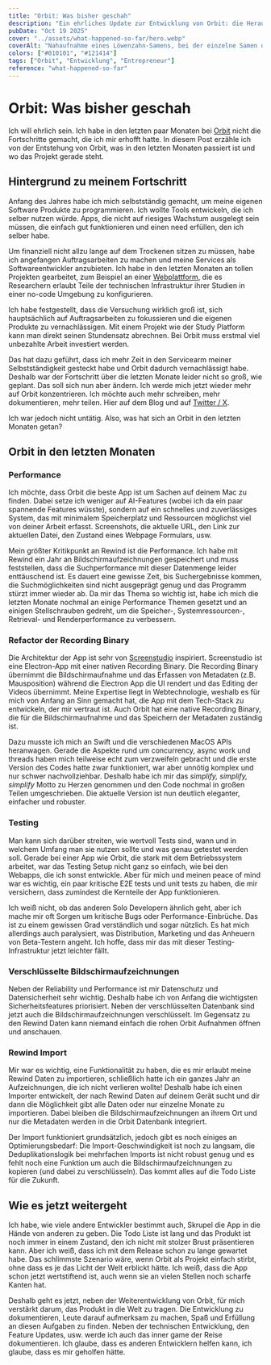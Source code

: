 ```yaml
---
title: "Orbit: Was bisher geschah"
description: "Ein ehrliches Update zur Entwicklung von Orbit: die Herausforderungen zwischen Auftragsarbeiten und eigenem Produkt, wichtige technische Verbesserungen und warum es jetzt Zeit ist zu shippen."
pubDate: "Oct 19 2025"
cover: "../assets/what-happened-so-far/hero.webp"
coverAlt: "Nahaufnahme eines Löwenzahn-Samens, bei der einzelne Samen durch den Wind vor einem dunklen Hintergrund davongetragen werden."
colors: ["#010101", "#121414"]
tags: ["Orbit", "Entwicklung", "Entrepreneur"]
reference: "what-happened-so-far"
---
```


# Orbit: Was bisher geschah

Ich will ehrlich sein. Ich habe in den letzten paar Monaten bei [Orbit](https://reachorbit.app/) nicht die Fortschritte gemacht, die ich mir erhofft hatte. In diesem Post erzähle ich von der Entstehung von Orbit, was in den letzten Monaten passiert ist und wo das Projekt gerade steht.

## Hintergrund zu meinem Fortschritt

Anfang des Jahres habe ich mich selbstständig gemacht, um meine eigenen Software Produkte zu programmieren. Ich wollte Tools entwickeln, die ich selber nutzen würde. Apps, die nicht auf riesiges Wachstum ausgelegt sein müssen, die einfach gut funktionieren und einen need erfüllen, den ich selber habe.

Um finanziell nicht allzu lange auf dem Trockenen sitzen zu müssen, habe ich angefangen Auftragsarbeiten zu machen und meine Services als Softwareentwickler anzubieten. Ich habe in den letzten Monaten an tollen Projekten gearbeitet, zum Beispiel an einer [Webplattform](https://github.com/StanfordSpezi/spezi-web-study-platform), die es Researchern erlaubt Teile der technischen Infrastruktur ihrer Studien in einer no-code Umgebung zu konfigurieren.

Ich habe festgestellt, dass die Versuchung wirklich groß ist, sich hauptsächlich auf Auftragsarbeiten zu fokussieren und die eigenen Produkte zu vernachlässigen. Mit einem Projekt wie der Study Platform kann man direkt seinen Stundensatz abrechnen. Bei Orbit muss erstmal viel unbezahlte Arbeit investiert werden.

Das hat dazu geführt, dass ich mehr Zeit in den Servicearm meiner Selbstständigkeit gesteckt habe und Orbit dadurch vernachlässigt habe. Deshalb war der Fortschritt über die letzten Monate leider nicht so groß, wie geplant. Das soll sich nun aber ändern. Ich werde mich jetzt wieder mehr auf Orbit konzentrieren. Ich möchte auch mehr schreiben, mehr dokumentieren, mehr teilen. Hier auf dem Blog und auf [Twitter / X](https://x.com/mt_heckmann).

Ich war jedoch nicht untätig. Also, was hat sich an Orbit in den letzten Monaten getan?

## Orbit in den letzten Monaten

### Performance

Ich möchte, dass Orbit die beste App ist um Sachen auf deinem Mac zu finden. Dabei setze ich weniger auf AI-Features (wobei ich da ein paar spannende Features wüsste), sondern auf ein schnelles und zuverlässiges System, das mit minimalem Speicherplatz und Ressourcen möglichst viel von deiner Arbeit erfasst. Screenshots, die aktuelle URL, den Link zur aktuellen Datei, den Zustand eines Webpage Formulars, usw.

Mein größter Kritikpunkt an Rewind ist die Performance. Ich habe mit Rewind ein Jahr an Bildschirmaufzeichnungen gespeichert und muss feststellen, dass die Suchperformance mit dieser Datenmenge leider enttäuschend ist. Es dauert eine gewisse Zeit, bis Suchergebnisse kommen, die Suchmöglichkeiten sind nicht ausgeprägt genug und das Programm stürzt immer wieder ab. Da mir das Thema so wichtig ist, habe ich mich die letzten Monate nochmal an einige Performance Themen gesetzt und an einigen Stellschrauben gedreht, um die Speicher-, Systemressourcen-, Retrieval- und Renderperformance zu verbessern.

### Refactor der Recording Binary

Die Architektur der App ist sehr von [Screenstudio](https://screen.studio/) inspiriert. Screenstudio ist eine Electron-App mit einer nativen Recording Binary. Die Recording Binary übernimmt die Bildschirmaufnahme und das Erfassen von Metadaten (z.B. Mausposition) während die Electron App die UI rendert und das Editing der Videos übernimmt. Meine Expertise liegt in Webtechnologie, weshalb es für mich von Anfang an Sinn gemacht hat, die App mit dem Tech-Stack zu entwickeln, der mir vertraut ist. Auch Orbit hat eine native Recording Binary, die für die Bildschirmaufnahme und das Speichern der Metadaten zuständig ist.

Dazu musste ich mich an Swift und die verschiedenen MacOS APIs heranwagen. Gerade die Aspekte rund um concurrency, async work und threads haben mich teilweise echt zum verzweifeln gebracht und die erste Version des Codes hatte zwar funktioniert, war aber unnötig komplex und nur schwer nachvollziehbar. Deshalb habe ich mir das _simplify, simplify, simplify_ Motto zu Herzen genommen und den Code nochmal in großen Teilen umgeschrieben. Die aktuelle Version ist nun deutlich eleganter, einfacher und robuster.

### Testing

Man kann sich darüber streiten, wie wertvoll Tests sind, wann und in welchem Umfang man sie nutzen sollte und was genau getestet werden soll. Gerade bei einer App wie Orbit, die stark mit dem Betriebssystem arbeitet, war das Testing Setup nicht ganz so einfach, wie bei den Webapps, die ich sonst entwickle. Aber für mich und meinen peace of mind war es wichtig, ein paar kritische E2E tests und unit tests zu haben, die mir versichern, dass zumindest die Kernteile der App funktionieren.

Ich weiß nicht, ob das anderen Solo Developern ähnlich geht, aber ich mache mir oft Sorgen um kritische Bugs oder Performance-Einbrüche. Das ist zu einem gewissen Grad verständlich und sogar nützlich. Es hat mich allerdings auch paralysiert, was Distribution, Marketing und das Anheuern von Beta-Testern angeht. Ich hoffe, dass mir das mit dieser Testing-Infrastruktur jetzt leichter fällt.

### Verschlüsselte Bildschirmaufzeichnungen

Neben der Reliability und Performance ist mir Datenschutz und Datensicherheit sehr wichtig. Deshalb habe ich von Anfang die wichtigsten Sicherheitsfeatures priorisiert. Neben der verschlüsselten Datenbank sind jetzt auch die Bildschirmaufzeichnungen verschlüsselt. Im Gegensatz zu den Rewind Daten kann niemand einfach die rohen Orbit Aufnahmen öffnen und anschauen.

### Rewind Import

Mir war es wichtig, eine Funktionalität zu haben, die es mir erlaubt meine Rewind Daten zu importieren, schließlich hatte ich ein ganzes Jahr an Aufzeichnungen, die ich nicht verlieren wollte! Deshalb habe ich einen Importer entwickelt, der nach Rewind Daten auf deinem Gerät sucht und dir dann die Möglichkeit gibt alle Daten oder nur einzelne Monate zu importieren. Dabei bleiben die Bildschirmaufzeichnungen an ihrem Ort und nur die Metadaten werden in die Orbit Datenbank integriert.

Der Import funktioniert grundsätzlich, jedoch gibt es noch einiges an Optimierungsbedarf: Die Import-Geschwindigkeit ist noch zu langsam, die Deduplikationslogik bei mehrfachen Imports ist nicht robust genug und es fehlt noch eine Funktion um auch die Bildschirmaufzeichnungen zu kopieren (und dabei zu verschlüsseln). Das kommt alles auf die Todo Liste für die Zukunft.

## Wie es jetzt weitergeht

Ich habe, wie viele andere Entwickler bestimmt auch, Skrupel die App in die Hände von anderen zu geben. Die Todo Liste ist lang und das Produkt ist noch immer in einem Zustand, den ich nicht mit stolzer Brust präsentieren kann. Aber ich weiß, dass ich mit dem Release schon zu lange gewartet habe. Das schlimmste Szenario wäre, wenn Orbit als Projekt einfach stirbt, ohne dass es je das Licht der Welt erblickt hätte. Ich weiß, dass die App schon jetzt wertstiftend ist, auch wenn sie an vielen Stellen noch scharfe Kanten hat.

Deshalb geht es jetzt, neben der Weiterentwicklung von Orbit, für mich verstärkt darum, das Produkt in die Welt zu tragen. Die Entwicklung zu dokumentieren, Leute darauf aufmerksam zu machen, Spaß und Erfüllung an diesen Aufgaben zu finden. Neben der technischen Entwicklung, den Feature Updates, usw. werde ich auch das inner game der Reise dokumentieren. Ich glaube, dass es anderen Entwicklern helfen kann, ich glaube, dass es mir geholfen hätte.
